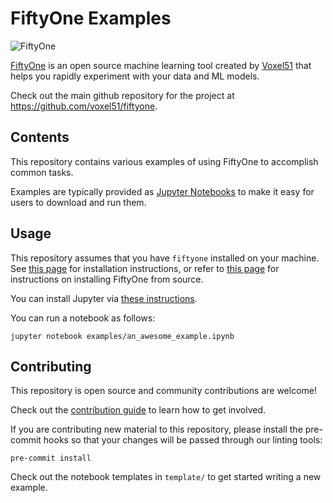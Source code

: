 # FiftyOne Examples

<img alt="FiftyOne" src="https://user-images.githubusercontent.com/25985824/94951983-346abe80-04b3-11eb-9717-9fb47fc8e5b2.png">

[FiftyOne](http://www.voxel51.com/docs/fiftyone) is an open source machine
learning tool created by [Voxel51](https://voxel51.com) that helps you rapidly
experiment with your data and ML models.

Check out the main github repository for the project at
https://github.com/voxel51/fiftyone.

## Contents

This repository contains various examples of using FiftyOne to accomplish
common tasks.

Examples are typically provided as [Jupyter Notebooks](https://jupyter.org)
to make it easy for users to download and run them.

## Usage

This repository assumes that you have `fiftyone` installed on your machine.
See [this page](https://voxel51.com/docs/fiftyone/getting_started/install.html)
for installation instructions, or refer to
[this page](https://github.com/voxel51/fiftyone#installing-from-source) for
instructions on installing FiftyOne from source.

You can install Jupyter via [these instructions](https://jupyter.org/install).

You can run a notebook as follows:

```
jupyter notebook examples/an_awesome_example.ipynb
```

## Contributing

This repository is open source and community contributions are welcome!

Check out the [contribution guide](CONTRIBUTING.md) to learn how to get
involved.

If you are contributing new material to this repository, please install the
pre-commit hooks so that your changes will be passed through our linting tools:

```
pre-commit install
```

Check out the notebook templates in `template/` to get started writing a new
example.
